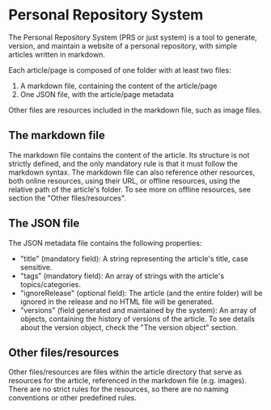 # Personal Repository System

The Personal Repository System (PRS or just system) is a tool to generate, version, and maintain a website of a personal repository, with simple articles written in markdown.

Each article/page is composed of one folder with at least two files:
1. A markdown file, containing the content of the article/page
2. One JSON file, with the article/page metadata

Other files are resources included in the markdown file, such as image files.

## The markdown file

The markdown file contains the content of the article. Its structure is not strictly defined, and the only mandatory rule is that it must follow the markdown syntax. The markdown file can also reference other resources, both online resources, using their URL, or offline resources, using the relative path of the article's folder. To see more on offline resources, see section the "Other files/resources".

## The JSON file

The JSON metadata file contains the following properties:
- "title" (mandatory field): A string representing the article's title, case sensitive.
- "tags" (mandatory field): An array of strings with the article's topics/categories.
- "ignoreRelease" (optional field): The article (and the entire folder) will be ignored in the release and no HTML file will be generated.
- "versions" (field generated and maintained by the system): An array of objects, containing the history of versions of the article. To see details about the version object, check the "The version object" section.

## Other files/resources

Other files/resources are files within the article directory that serve as resources for the article, referenced in the markdown file (e.g. images). There are no strict rules for the resources, so there are no naming conventions or other predefined rules.
